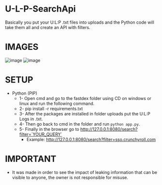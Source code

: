 # U-L-P-SearchApi

Basically you put your U:L:P .txt files into uploads and the Python code will take them all and create an API with filters.

# IMAGES
![image](https://github.com/user-attachments/assets/e1de82e9-b436-45fe-a5bd-3b3c4e424902)
![image](https://github.com/user-attachments/assets/8371a4cf-2dd0-4f2c-a000-b1fe6f10d891)

# SETUP 

- Python (PIP)
  - 1- Open cmd and go to the fastdex folder using CD on windows or linux and run the following command.
  - 2- pip install -r requirements.txt
  - 3- After the packages are installed in folder uploads put the U:L:P Logs in .txt.
  - 4- Then go back to cmd in the folder and run `python app.py`.
  - 5- Finally in the browser go to http://127.0.0.1:8080/search?filter=`YOUR_QUERY`
    - Example: http://127.0.0.1:8080/search?filter=sso.crunchyroll.com

# IMPORTANT

- It was made in order to see the impact of leaking information that can be visible to anyone, the owner is not responsible for misuse.
